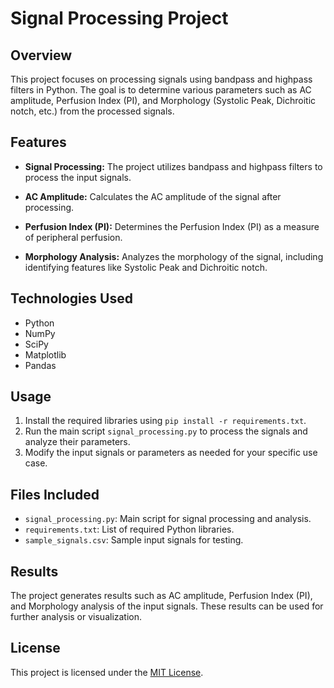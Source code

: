 # Signal Processing Project

## Overview

This project focuses on processing signals using bandpass and highpass filters in Python. The goal is to determine various parameters such as AC amplitude, Perfusion Index (PI), and Morphology (Systolic Peak, Dichroitic notch, etc.) from the processed signals.

## Features

- **Signal Processing:** The project utilizes bandpass and highpass filters to process the input signals.
  
- **AC Amplitude:** Calculates the AC amplitude of the signal after processing.
  
- **Perfusion Index (PI):** Determines the Perfusion Index (PI) as a measure of peripheral perfusion.
  
- **Morphology Analysis:** Analyzes the morphology of the signal, including identifying features like Systolic Peak and Dichroitic notch.

## Technologies Used

- Python
- NumPy
- SciPy
- Matplotlib
- Pandas

## Usage

1. Install the required libraries using `pip install -r requirements.txt`.
2. Run the main script `signal_processing.py` to process the signals and analyze their parameters.
3. Modify the input signals or parameters as needed for your specific use case.

## Files Included

- `signal_processing.py`: Main script for signal processing and analysis.
- `requirements.txt`: List of required Python libraries.
- `sample_signals.csv`: Sample input signals for testing.

## Results

The project generates results such as AC amplitude, Perfusion Index (PI), and Morphology analysis of the input signals. These results can be used for further analysis or visualization.

## License

This project is licensed under the [MIT License](LICENSE).
